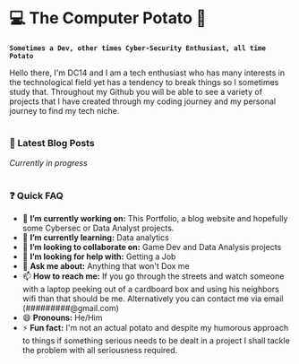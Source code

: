 # 💻 The Computer Potato 🥔

**`Sometimes a Dev, other times Cyber-Security Enthusiast, all time Potato`**

Hello there, I'm DC14 and I am a tech enthusiast who has many interests in the technological field yet has a tendency to break things so I sometimes study that. Throughout my Github you will be able to see a variety of projects that I have created through my coding journey and my personal journey to find my tech niche.

#

### 📰 Latest Blog Posts

*Currently in progress*

#

### ❓ Quick FAQ

- 🔭 **I’m currently working on:** This Portfolio, a blog website and hopefully some Cybersec or Data Analyst projects.
- 🌱 **I’m currently learning:** Data analytics
- 👯 **I’m looking to collaborate on:** Game Dev and Data Analysis projects
- 🤔 **I’m looking for help with:** Getting a Job
- 💬 **Ask me about:** Anything that won't Dox me
- 📫 **How to reach me:** If you go through the streets and watch someone with a laptop peeking out of a cardboard box and using his neighbors wifi than that should be me. Alternatively you can contact me via email (#########@gmail.com)
- 😄 **Pronouns:** He/Him
- ⚡ **Fun fact:** I'm not an actual potato and despite my humorous approach to things if something serious needs to be dealt in a project I shall tackle the problem with all seriousness required.

<!--
**PotatChild/PotatChild** is a ✨ _special_ ✨ repository because its `README.md` (this file) appears on your GitHub profile.

Here are some ideas to get you started:

- 🔭 I’m currently working on ...
- 🌱 I’m currently learning ...
- 👯 I’m looking to collaborate on ...
- 🤔 I’m looking for help with ...
- 💬 Ask me about ...
- 📫 How to reach me: ...
- 😄 Pronouns: ...
- ⚡ Fun fact: ...
-->

